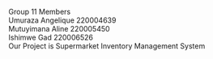 Group 11 Members<br>
Umuraza Angelique 220004639<br>
Mutuyimana Aline 220005450<br>
Ishimwe Gad 220006526<br>
Our Project is Supermarket Inventory Management System 
